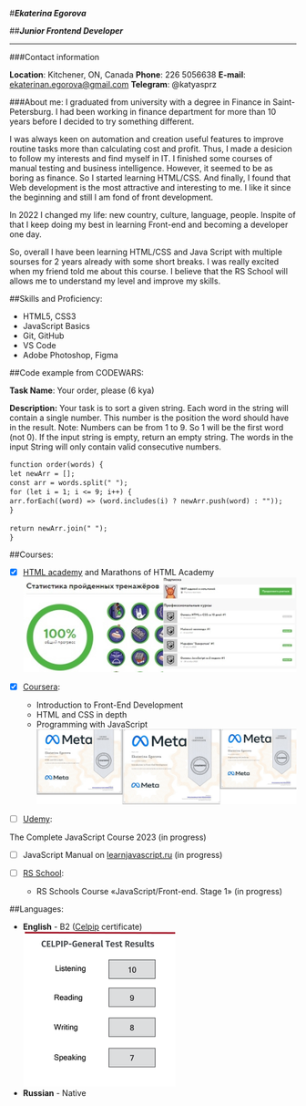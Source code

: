 #**_Ekaterina Egorova_**

##**_Junior Frontend Developer_**

---

###Contact information

**Location**: Kitchener, ON, Canada
**Phone**: 226 5056638
**E-mail**: <ekaterinan.egorova@gmail.com>
**Telegram**: @katyasprz

###About me:
I graduated from university with a degree in Finance in Saint-Petersburg. I had been working in finance department for more than 10 years before I decided to try something different.

I was always keen on automation and creation useful features to improve routine tasks more than calculating cost and profit. Thus, I made a desicion to follow my interests and find myself in IT. I finished some courses of manual testing and business intelligence. However, it seemed to be as boring as finance. So I started learning HTML/CSS. And finally, I found that Web development is the most attractive and interesting to me. I like it since the beginning and still I am fond of front development.

In 2022 I changed my life: new country, culture, language, people. Inspite of that I keep doing my best in learning Front-end and becoming a developer one day.

So, overall I have been learning HTML/CSS and Java Script with multiple sourses for 2 years already with some short breaks. I was really excited when my friend told me about this course. I believe that the RS School will allows me to understand my level and improve my skills.

##Skills and Proficiency:

- HTML5, CSS3
- JavaScript Basics
- Git, GitHub
- VS Code
- Adobe Photoshop, Figma

##Code example from CODEWARS:

**Task Name**: Your order, please (6 kya)

**Description:**
Your task is to sort a given string. Each word in the string will contain a single number. This number is the position the word should have in the result.
Note: Numbers can be from 1 to 9. So 1 will be the first word (not 0).
If the input string is empty, return an empty string. The words in the input String will only contain valid consecutive numbers.

```
function order(words) {
let newArr = [];
const arr = words.split(" ");
for (let i = 1; i <= 9; i++) {
arr.forEach((word) => (word.includes(i) ? newArr.push(word) : ""));
}

return newArr.join(" ");
}
```

##Courses:

- [x] [HTML academy](https://htmlacademy.ru/) and Marathons of HTML Academy
      ![HTML_cert](/img/HTML_acad.jpg)

- [x] [Coursera](https://www.coursera.org/):

  - Introduction to Front-End Development
  - HTML and CSS in depth
  - Programming with JavaScript
    ![Coursera-cert_1](/img/Coursera_certificates.jpg)

- [ ] [Udemy](https://www.udemy.com/):

The Complete JavaScript Course 2023 (in progress)

- [ ] JavaScript Manual on [learnjavascript.ru](https://learn.javascript.ru/) (in progress)

- [ ] [RS School](https://rs.school/):
  - RS Schools Course «JavaScript/Front-end. Stage 1» (in progress)

##Languages:

- **English** - B2 ([Celpip](https://www.celpip.ca/) certificate)
  ![CELPIP](/img/Celpip.png)
- **Russian** - Native
